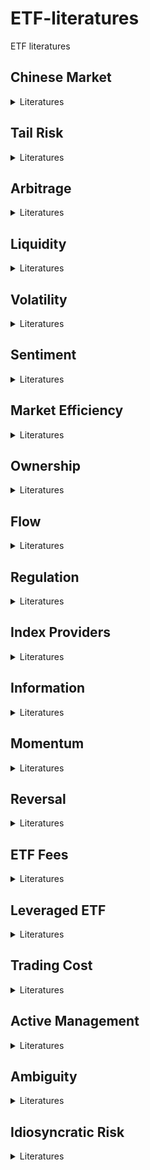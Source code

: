 # ETF-literatures
ETF literatures
## Chinese Market
<details>
<summary> Literatures </summary>

-**公募基金改善了市场定价效率吗？——持股基金质量与股票收益**
    **Finding**: 持股基金质量较高的股票未来表现显著优于质量较低的股票
    **Mechanism**: 基金经理挖掘出错误定价现象
    [download](./papers/%5B9%5D%20公募基金改善了市场定价效率吗？——持股基金质量与股票收益.pdf)

-**Dissecting the Long-Term Performance of the Chinese Stock Market**
    **Finding**: Domestically listed Chinese (A-share) firms have lower stock returns than externally listed Chinese, developed, and emerging country firms during 2000 to 2018
    **Mechanism**: Investor sentiment
    [download](./papers/%5B58%5D%20Dissecting%20the%20long-term%20performance%20of%20the%20Chinese%20stock%20market%202023%20JF.pdf)

-**Wealth redistribution in bubbles and crashes**
    **Finding**: An increase in inequality of wealth held in equity by Chinese households in the 2014–15 bubble-crash episode
    **Mechanism**: Investment skill difference
    [download](./papers/%5B25%5D%20Wealth%20redistribution%20in%20bubbles%20and%20crashes%202022%20JME.pdf)

-**ETF ownership and stock pricing efficiency: The role of ETF arbitrage**
    **Finding**: The increase in ETF ownership stimulates ETF arbitrage and intensifies the contagion of noise information from the ETF market to the stock market, reducing the pricing efficiency of the underlying stocks
    **Mechanism**: None
    [download](./papers/%5B31%5D%20ETF%20ownership%20and%20stock%20liquidity%20%20evidence%20from%20China.pdf)

-**Government Stock Purchase Undermines Price Informativeness Evidence from China’s “National Team”**
    **Finding**: The government intervention led to reduced volatility and price informativeness
    **Mechanism**: Investors having a stronger incentive to acquire government intervention information instead of fundamental news
    [download](./papers/%5B38%5D%20Government%20Stock%20Purchase%20Undermines%20Price%20Informativeness%20Evidence%20from%20China’s%20“National%20Team”.pdf)

-**The effect of liquidity and arbitrage on the price efficiency of Chinese ETFs**
    **Finding**: ETF liquidity and arbitrage activity are positively correlated with ETF price efficiency
    **Mechanism**: Market makers improve price efficiency. The relaxation of arbitrage restrictions improves price efficiency
    [download](./papers/%5B32%5D%20(done)%20J%20of%20Financial%20Research%20-%202023%20-%20Fu%20-%20The%20effect%20of%20liquidity%20and%20arbitrage%20on%20the%20price%20efficiency%20of%20Chinese%20ETFs.pdf)

-**The Flash Crash: A Cautionary Tale About Highly Fragmented Markets**
    **Finding**: A breakdown of cross-market arbitrage activity could make markets more fragile and result in price crashes
    **Mechanism**: The absence of cross-market arbitrage leads to the lack of liquidity and price stability
    [download](./papers/%5B22%5D%20The%20flash%20crash_%20A%20cautionary%20tale%20about%20highly%20fragmented%20markets.pdf)

-**ETFs and tail dependence: Evidence from Chinese stock market**
    **Finding**: ETFs can increase the tail dependence of stocks in their basket
    **Mechanism**: ETF holding similarity increases stocks’ ETF arbitrage activity
    [download](./papers/%5B15%5D%20(done)%20ETFs%20and%20tail%20dependence%20evidence%20from%20the%20Chinese%20stock%20market%202024%20JIMF.pdf)

-**Do exchange-traded fund flows increase the volatility of the underlying index? Evidence from the emerging market in China**
    **Finding**: Daily ETF flows significantly increase both the total volatility and the fundamental volatility of the underlying index on the next trading day
    **Mechanism**: APs’ share creation/redemption activities beyond their role of market makers, ETF arbitrage enhances the effect
    download to be added

-**ETF ownership and stock liquidity: evidence from China**
    **Finding**: Stocks with higher ETF ownership display higher liquidity
    **Mechanism**: The instantaneous creation/redemption arbitrage and  ETF market makers creation/redemption for managing their inventory risk
    [download](./papers/%5B31%5D%20ETF%20ownership%20and%20stock%20liquidity%20%20evidence%20from%20China.pdf)

-**ETF ownership and informational efficiency of underlying stocks: Evidence from China**
    **Finding**: Increased ETF ownership improves stock liquidity and attracts informed investors, resulting in higher pricing efficiency
    **Mechanism**: The informational role of ETFs depends on whether they can be used for intraday trading, which significantly improves underlying securities' liquidity
    [download](./papers/%5B17%5D%20(done)%20ETF%20ownership%20and%20informational%20efficiency%20of%20underlying%20stocks%20evidence%20from%20China%202023%20PBFJ.pdf)

-**Industry Momentum Strategies in A-shares Market: 1123-1130**
    **Finding**: In Chinese market, ranking industries based on the previous 6-month returns yields highest profits
    **Mechanism**: None
    download to be added

-**ETF、股票流动性与股价崩盘风险**
    **Finding**: ETF持股比例越高，个股下一年的崩盘风险越大
    **Mechanism**: ETF持股比例增加，个股流动性增加，吸引短期投资者加入，管理层隐藏负面信息的激励增加
    download to be added

-**股票停牌、涨跌停与ETF定价效率——基于上证50ETF日度数据的实证研究**
    **Finding**: ETF市场价格可能大幅偏离净值，但并非套利机会
    **Mechanism**: 底层资产的涨跌停或停牌
    download to be added

-**ETF资金流、市场收益与投资者情绪——来自A股市场的经验证据**
    **Finding**: 市场收益高的时候，ETF flow更低
    **Mechanism**: 无
    download to be added

-**ETF、股票流动性与流动性同步性**
    **Finding**: ETF基金对个股持股比例提高,导致个股流动性上升,但同时也导致个股流动性同步性水平上升
    **Mechanism**: 投资者通过ETF对成分股实现日内交易
    download to be added

-**投资者情绪能够解释ETF的折溢价吗?——来自A股市场的经验证据**
    **Finding**: 投资者情绪与ETF溢价率正相关，在悲观市场中表现为负相关
    **Mechanism**: 无
    download to be added

-**机构投资与金融稳定——基于A股ETF套利交易的视角**
    **Finding**: ETF增加股票市场的系统性风险
    **Mechanism**: 机构投资者关于ETF的折价套利
    download to be added

</details>

## Tail Risk
<details>
<summary> Literatures </summary>

-**机构投资与金融稳定——基于A股ETF套利交易的视角**
    **Finding**: ETF增加股票市场的系统性风险
    **Mechanism**: 机构投资者关于ETF的折价套利
    download to be added

-**ETF、股票流动性与股价崩盘风险**
    **Finding**: ETF持股比例越高，个股下一年的崩盘风险越大
    **Mechanism**: ETF持股比例增加，个股流动性增加，吸引短期投资者加入，管理层隐藏负面信息的激励增加
    download to be added

-**Wealth redistribution in bubbles and crashes**
    **Finding**: An increase in inequality of wealth held in equity by Chinese households in the 2014–15 bubble-crash episode
    **Mechanism**: Investment skill difference
    [download](./papers/%5B25%5D%20Wealth%20redistribution%20in%20bubbles%20and%20crashes%202022%20JME.pdf)

-**ON INDUSTRY MOMENTUM STRATEGIES**
    **Finding**: Industry momentum strategies generate on average significantly higher returns
    **Mechanism**: None
    [download](./papers/%5B1%5D%20J%20of%20Financial%20Research%20-%202019%20-%20Grobys%20-%20ON%20INDUSTRY%20MOMENTUM%20STRATEGIES.pdf)

-**ETFs and tail dependence: Evidence from Chinese stock market**
    **Finding**: ETFs can increase the tail dependence of stocks in their basket
    **Mechanism**: ETF holding similarity increases stocks’ ETF arbitrage activity
    [download](./papers/%5B15%5D%20(done)%20ETFs%20and%20tail%20dependence%20evidence%20from%20the%20Chinese%20stock%20market%202024%20JIMF.pdf)

</details>

## Arbitrage
<details>
<summary> Literatures </summary>

-**机构投资与金融稳定——基于A股ETF套利交易的视角**
    **Finding**: ETF增加股票市场的系统性风险
    **Mechanism**: 机构投资者关于ETF的折价套利
    download to be added

-**股票停牌、涨跌停与ETF定价效率——基于上证50ETF日度数据的实证研究**
    **Finding**: ETF市场价格可能大幅偏离净值，但并非套利机会
    **Mechanism**: 底层资产的涨跌停或停牌
    download to be added

-**Volatility Timing Using ETF Options: Evidence from Hedge Funds**
    **Finding**: Hedge funds’ positions on ETF options contain volatility information about underlying ETF returns
    **Mechanism**: None
    [download](./papers/%5B30%5D%20Volatility%20timing%20using%20ETF%20options%20evidence%20from%20hedge%20funds%202024%20AFA.pdf)

-**Do ETFs Increase Volatility**
    **Finding**: Stocks with higher ETF ownership display significantly higher volatility
    **Mechanism**: The liquidity shocks can propagate to the underlying securities through the arbitrage channel
    [download](./papers/%5B26%5D%20The%20Journal%20of%20Finance%20-%202018%20-%20BEN‐DAVID%20-%20Do%20ETFs%20Increase%20Volatility.pdf)

-**Intraday arbitrage between ETFs and their underlying portfolios**
    **Finding**: Little evidence that ETF trading impacts underlying returns
    **Mechanism**: Arbitrage opportunities are subsequently eliminated by ETF quote adjustments, rather than arbitrage trading
    [download](./papers/%5B35%5D%20Intraday%20arbitrage%20between%20ETFs%20and%20their%20underlying%20portfolios%202021%20JFE.pdf)

-**ETF Arbitrage, Non-Fundamental Demand, and Return Predictability**
    **Finding**: Creation and redemption activities (ETF flows) provide signals of non-fundamental demand shocks. Strategies based on ETF flows earn positive excess returns
    **Mechanism**: Non-fundamental demand distorting asset prices away from fundamental values
    download to be added

-**Swing Pricing for Mutual Funds: Breaking the Feedback Loop Between Fire Sales and Fund Redemptions**
    **Finding**: Develop a model of the feedback between mutual fund outflows and asset illiquidity
    **Mechanism**: First-mover advantage may lead to fund failure through a cycle of falling prices and increasing redemptions
    [download](./papers/%5B24%5D%20Swing%20pricing%20for%20mutual%20funds%20Breaking%20the%20feedback%20loop%20between%20fire%20sales%20and%20fund%20redemptions..pdf)

-**ETF ownership and stock pricing efficiency: The role of ETF arbitrage**
    **Finding**: The increase in ETF ownership stimulates ETF arbitrage and intensifies the contagion of noise information from the ETF market to the stock market, reducing the pricing efficiency of the underlying stocks
    **Mechanism**: None
    download to be added

-**ETF arbitrage and international diversification**
    **Finding**: Investment decisions of country ETF market participants measured by ETF market order imbalances are driven by global shocks rather than local risks
    **Mechanism**: ETF price discovery is one of the key channels through which global shocks propagate to local economies
    [download](papers/%5B31%5D%20ETF%20ownership%20and%20stock%20liquidity%20%20evidence%20from%20China.pdf)

-**The effect of liquidity and arbitrage on the price efficiency of Chinese ETFs**
    **Finding**: ETF liquidity and arbitrage activity are positively correlated with ETF price efficiency
    **Mechanism**: Market makers improve price efficiency. The relaxation of arbitrage restrictions improves price efficiency
    [download](./papers/%5B32%5D%20(done)%20J%20of%20Financial%20Research%20-%202023%20-%20Fu%20-%20The%20effect%20of%20liquidity%20and%20arbitrage%20on%20the%20price%20efficiency%20of%20Chinese%20ETFs.pdf)

-**An ETF-based measure of stock price fragility**
    **Finding**: Stock price fragility strongly predicts stock return volatility and return co-movement
    **Mechanism**: The arbitrage trading activity of ETFs play in signaling non-fundamental demand shocks
    [download](./papers/%5B41%5D%20An%20ETF-based%20measure%20of%20stock%20price%20fragility%202024%20JFM.pdf)

-**Industries and Stock Return Reversals**
    **Finding**: Intra-industry reversals in monthly returns
    **Mechanism**: : By order imbalances and noninformational shock
    [download](./papers/%5B3%5D%20(done)%20Industries%20and%20Stock%20Return%20Reversals.%20Hameed%20and%20Mian%2C%20JFQA%2C%202015.pdf)

-**The Flash Crash: A Cautionary Tale About Highly Fragmented Markets**
    **Finding**: A breakdown of cross-market arbitrage activity could make markets more fragile and result in price crashes
    **Mechanism**: The absence of cross-market arbitrage leads to the lack of liquidity and price stability
    [download](./papers/%5B22%5D%20The%20flash%20crash_%20A%20cautionary%20tale%20about%20highly%20fragmented%20markets.pdf)

-**Costly arbitrage and the myth of idiosyncratic risk**
    **Finding**: Transaction and holding costs make arbitrage costly
    **Mechanism**: Idiosyncratic risk is the single largest cost faced by arbitrageurs since it limits the size of positions on each security
    [download](./papers/%5B37%5D%20Costly%20arbitrage%20and%20the%20myth%20of%20idiosyncratic%20risk%202006%20JAE.pdf)

</details>

## Liquidity
<details>
<summary> Literatures </summary>

-**ETF、股票流动性与股价崩盘风险**
    **Finding**: ETF持股比例越高，个股下一年的崩盘风险越大
    **Mechanism**: ETF持股比例增加，个股流动性增加，吸引短期投资者加入，管理层隐藏负面信息的激励增加
    download to be added

-**ETF、股票流动性与流动性同步性**
    **Finding**: ETF基金对个股持股比例提高,导致个股流动性上升,但同时也导致个股流动性同步性水平上升
    **Mechanism**: 投资者通过ETF对成分股实现日内交易
    download to be added

-**Liquidity risk and exchange-traded fund returns, variances, and tracking errors**
    **Finding**: Illiquid ETFs have large tracking errors. A positive liquidity premium exists in US ETF markets. Illiquid ETFs could be riskier than underlying portfolios
    **Mechanism**: None
    download to be added

-**Do mutual funds and ETFs affect the commonality in liquidity of corporate bonds**
    **Finding**: A positive relationship between ETF ownership and liquidity commonality in investment-grade corporate bonds. But no correlation for mutual funds
    **Mechanism**: Different liquidity management strategies employed by equity and corporate bond mutual funds
    [download](./papers/%5B36%5D%20Do%20mutual%20funds%20and%20ETFs%20affect%20the%20commonality%20in%20liquidity%20of%20corporate%20bonds%202024%20JEF.pdf)

-**The effect of liquidity and arbitrage on the price efficiency of Chinese ETFs**
    **Finding**: ETF liquidity and arbitrage activity are positively correlated with ETF price efficiency
    **Mechanism**: Market makers improve price efficiency. The relaxation of arbitrage restrictions improves price efficiency
    [download](./papers/%5B32%5D%20(done)%20J%20of%20Financial%20Research%20-%202023%20-%20Fu%20-%20The%20effect%20of%20liquidity%20and%20arbitrage%20on%20the%20price%20efficiency%20of%20Chinese%20ETFs.pdf)

-**Industries and Stock Return Reversals**
    **Finding**: Intra-industry reversals in monthly returns
    **Mechanism**: By order imbalances and noninformational shock
    [download](./papers/%5B3%5D%20(done)%20Industries%20and%20Stock%20Return%20Reversals.%20Hameed%20and%20Mian%2C%20JFQA%2C%202015.pdf)

-**The Value of ETF Liquidity**
    **Finding**: More liquid ETFs for a given index charge higher fees and attract short-horizon investors
    **Mechanism**: Higher turnover from these investors sustains the ETF’s high liquidity, allowing the ETF to extract a rent through its fee, and creating a first-mover advantage
    [download](./papers/%5B10%5D%20The%20value%20of%20ETF%20liquidity%202024%20RFS.pdf)

-**The Flash Crash: A Cautionary Tale About Highly Fragmented Markets**
    **Finding**: A breakdown of cross-market arbitrage activity could make markets more fragile and result in price crashes
    **Mechanism**: The absence of cross-market arbitrage leads to the lack of liquidity and price stability
    [download](./papers/%5B22%5D%20The%20flash%20crash_%20A%20cautionary%20tale%20about%20highly%20fragmented%20markets.pdf)

-**ETF ownership and stock liquidity: evidence from China**
    **Finding**: Stocks with higher ETF ownership display higher liquidity
    **Mechanism**: The instantaneous creation/redemption arbitrage and  ETF market makers creation/redemption for managing their inventory risk
    [download](./papers/%5B31%5D%20ETF%20ownership%20and%20stock%20liquidity%20%20evidence%20from%20China.pdf)

-**ETF ownership and informational efficiency of underlying stocks: Evidence from China**
    **Finding**: Increased ETF ownership improves stock liquidity and attracts informed investors, resulting in higher pricing efficiency
    **Mechanism**: The informational role of ETFs depends on whether they can be used for intraday trading, which significantly improves underlying securities' liquidity
    [download](./papers/%5B17%5D%20(done)%20ETF%20ownership%20and%20informational%20efficiency%20of%20underlying%20stocks%20evidence%20from%20China%202023%20PBFJ.pdf)

</details>

## Volatility
<details>
<summary> Literatures </summary>

-**机构投资与金融稳定——基于A股ETF套利交易的视角**
    **Finding**: ETF增加股票市场的系统性风险
    **Mechanism**: 机构投资者关于ETF的折价套利
    download to be added

-**Volatility Timing Using ETF Options: Evidence from Hedge Funds**
    **Finding**: Hedge funds’ positions on ETF options contain volatility information about underlying ETF returns
    **Mechanism**: None
    [download](./papers/%5B30%5D%20Volatility%20timing%20using%20ETF%20options%20evidence%20from%20hedge%20funds%202024%20AFA.pdf)

-**Fire sale risk and expected stock returns**
    **Finding**: Stock ownership links to mutual funds that anticipate significant outflows during periods of systematic outflows from the fund industry. stocks with higher exposure to this risk earn higher average returns
    **Mechanism**: The ex-ante pricing of the risk of fire sales
    [download](./papers/%5B12%5D%20fire%20sale%20risk%20and%20expected%20stock%20returns%202023%20JFE.pdf)

-**Liquidity risk and exchange-traded fund returns, variances, and tracking errors**
    **Finding**: Illiquid ETFs have large tracking errors. A positive liquidity premium exists in US ETF markets. Illiquid ETFs could be riskier than underlying portfolios
    **Mechanism**: None
    download to be added

-**Do ETFs Increase Volatility**
    **Finding**: Stocks with higher ETF ownership display significantly higher volatility
    **Mechanism**: The liquidity shocks can propagate to the underlying securities through the arbitrage channel
    [download](./papers/%5B26%5D%20The%20Journal%20of%20Finance%20-%202018%20-%20BEN‐DAVID%20-%20Do%20ETFs%20Increase%20Volatility.pdf)

-**Swing Pricing for Mutual Funds: Breaking the Feedback Loop Between Fire Sales and Fund Redemptions**
    **Finding**: Develop a model of the feedback between mutual fund outflows and asset illiquidity
    **Mechanism**: First-mover advantage may lead to fund failure through a cycle of falling prices and increasing redemptions
    [download](./papers/%5B24%5D%20Swing%20pricing%20for%20mutual%20funds%20Breaking%20the%20feedback%20loop%20between%20fire%20sales%20and%20fund%20redemptions..pdf)

-**Government Stock Purchase Undermines Price Informativeness Evidence from China’s “National Team”**
    **Finding**: The government intervention led to reduced volatility and price informativeness
    **Mechanism**: Investors having a stronger incentive to acquire government intervention information instead of fundamental news
    [download](./papers/%5B38%5D%20Government%20Stock%20Purchase%20Undermines%20Price%20Informativeness%20Evidence%20from%20China’s%20“National%20Team”.pdf)

-**An ETF-based measure of stock price fragility**
    **Finding**: Stock price fragility strongly predicts stock return volatility and return co-movement
    **Mechanism**: The arbitrage trading activity of ETFs play in signaling non-fundamental demand shocks
    [download](./papers/%5B41%5D%20An%20ETF-based%20measure%20of%20stock%20price%20fragility%202024%20JFM.pdf)

-**Securities Markets in Which Some Investors Receive Information About Cash Flow Betas**
    **Finding**: A single-factor model in which there is private information regarding cash flows as well as their betas
    **Mechanism**: Predict a negative relation between the covariance and expected returns and an attenuation of the beta anomaly
    download to be added

-**The Flash Crash: A Cautionary Tale About Highly Fragmented Markets**
    **Finding**: A breakdown of cross-market arbitrage activity could make markets more fragile and result in price crashes
    **Mechanism**: The absence of cross-market arbitrage leads to the lack of liquidity and price stability
    [download](./papers/%5B22%5D%20The%20flash%20crash_%20A%20cautionary%20tale%20about%20highly%20fragmented%20markets.pdf)

-**ETFs and tail dependence: Evidence from Chinese stock market**
    **Finding**: ETFs can increase the tail dependence of stocks in their basket
    **Mechanism**: ETF holding similarity increases stocks’ ETF arbitrage activity
    [download](./papers/%5B15%5D%20(done)%20ETFs%20and%20tail%20dependence%20evidence%20from%20the%20Chinese%20stock%20market%202024%20JIMF.pdf)

-**Costly arbitrage and the myth of idiosyncratic risk**
    **Finding**: Transaction and holding costs make arbitrage costly
    **Mechanism**: Idiosyncratic risk is the single largest cost faced by arbitrageurs since it limits the size of positions on each security
    [download](./papers/%5B37%5D%20Costly%20arbitrage%20and%20the%20myth%20of%20idiosyncratic%20risk%202006%20JAE.pdf)

-**Do exchange-traded fund flows increase the volatility of the underlying index? Evidence from the emerging market in China**
    **Finding**: Daily ETF flows significantly increase both the total volatility and the fundamental volatility of the underlying index on the next trading day
    **Mechanism**: APs’ share creation/redemption activities beyond their role of market makers, ETF arbitrage enhances the effect
    download to be added

-**ETF Arbitrage, Non-Fundamental Demand, and Return Predictability**
    **Finding**: Creation and redemption activities (ETF flows) provide signals of non-fundamental demand shocks. Strategies based on ETF flows earn positive excess returns
    **Mechanism**: Non-fundamental demand distorting asset prices away from fundamental values
    download to be added

</details>

## Sentiment
<details>
<summary> Literatures </summary>

-**投资者情绪能够解释ETF的折溢价吗?——来自A股市场的经验证据**
    **Finding**: 投资者情绪与ETF溢价率正相关，在悲观市场中表现为负相关
    **Mechanism**: 无
    download to be added

-**Dissecting the Long-Term Performance of the Chinese Stock Market**
    **Finding**: Domestically listed Chinese (A-share) firms have lower stock returns than externally listed Chinese, developed, and emerging country firms during 2000 to 2018
    **Mechanism**: Investor sentiment
    [download](./papers/%5B58%5D%20Dissecting%20the%20long-term%20performance%20of%20the%20Chinese%20stock%20market%202023%20JF.pdf)

-**Competition for Attention in the ETF Space**
    **Finding**: Specialized ETFs lose due to the overvaluation of the underlying stocks at the time of the launch
    **Mechanism**: Providers catering to investors’ extrapolative beliefs by issuing specialized ETFs that track attention-grabbing themes
    [download](./papers/%5B11%5D%20Competition%20for%20attention%20in%20the%20ETF%20space%202023%20RFS.pdf)

</details>

## Market Efficiency
<details>
<summary> Literatures </summary>

-**公募基金改善了市场定价效率吗？——持股基金质量与股票收益**
    **Finding**: 持股基金质量较高的股票未来表现显著优于质量较低的股票
    **Mechanism**: 基金经理挖掘出错误定价现象
    [download](./papers/%5B9%5D%20公募基金改善了市场定价效率吗？——持股基金质量与股票收益.pdf)

-**ETF ownership and stock pricing efficiency: The role of ETF arbitrage**
    **Finding**: The increase in ETF ownership stimulates ETF arbitrage and intensifies the contagion of noise information from the ETF market to the stock market, reducing the pricing efficiency of the underlying stocks
    **Mechanism**: None
    [download](./papers/%5B31%5D%20ETF%20ownership%20and%20stock%20liquidity%20%20evidence%20from%20China.pdf)

-**Government Stock Purchase Undermines Price Informativeness Evidence from China’s “National Team”**
    **Finding**: The government intervention led to reduced volatility and price informativeness
    **Mechanism**: Investors having a stronger incentive to acquire government intervention information instead of fundamental news
    [download](./papers/%5B38%5D%20Government%20Stock%20Purchase%20Undermines%20Price%20Informativeness%20Evidence%20from%20China’s%20“National%20Team”.pdf)

-**The effect of liquidity and arbitrage on the price efficiency of Chinese ETFs**
    **Finding**: ETF liquidity and arbitrage activity are positively correlated with ETF price efficiency
    **Mechanism**: Market makers improve price efficiency. The relaxation of arbitrage restrictions improves price efficiency
    [download](./papers/%5B32%5D%20(done)%20J%20of%20Financial%20Research%20-%202023%20-%20Fu%20-%20The%20effect%20of%20liquidity%20and%20arbitrage%20on%20the%20price%20efficiency%20of%20Chinese%20ETFs.pdf)

-**ETF Activity and Informational Efficiency of Underlying Securities**
    **Finding**: ETF activity increases short-run informational efficiency for stocks with weak information environments
    **Mechanism**: The timely incorporation of systematic earnings information
    download to be added

-**Innovation and Informed Trading: Evidence from Industry ETFs**
    **Finding**: Industry ETF short interest spikes simultaneously with hedge fund holdings on the member stock before positive earnings surprises, reflecting long-the-stock/short-the-ETF activity
    **Mechanism**: Hedging role of industry ETFs
    [download](./papers/%5B23%5D%20Innovation%20and%20informed%20trading%20evidence%20from%20Industry%20ETFs%202021%20RFS.pdf)

-**Securities Markets in Which Some Investors Receive Information About Cash Flow Betas**
    **Finding**: A single-factor model in which there is private information regarding cash flows as well as their betas
    **Mechanism**: Predict a negative relation between the covariance and expected returns and an attenuation of the beta anomaly
    download to be added

-**ETF ownership and informational efficiency of underlying stocks: Evidence from China**
    **Finding**: Increased ETF ownership improves stock liquidity and attracts informed investors, resulting in higher pricing efficiency
    **Mechanism**: The informational role of ETFs depends on whether they can be used for intraday trading, which significantly improves underlying securities' liquidity
    [download](./papers/%5B17%5D%20(done)%20ETF%20ownership%20and%20informational%20efficiency%20of%20underlying%20stocks%20evidence%20from%20China%202023%20PBFJ.pdf)

</details>

## Ownership
<details>
<summary> Literatures </summary>

-**公募基金改善了市场定价效率吗？——持股基金质量与股票收益**
    **Finding**: 持股基金质量较高的股票未来表现显著优于质量较低的股票
    **Mechanism**: 基金经理挖掘出错误定价现象
    [download](./papers/%5B9%5D%20公募基金改善了市场定价效率吗？——持股基金质量与股票收益.pdf)

-**Exchange-Traded Funds and Real Investment**
    **Finding**: Higher ETF ownership is associated with:
    An increased sensitivity of real investment to Tobin’s q;
    A heightened ability of stock returns to forecast future earnings
    **Mechanism**: Information flow from ETFs
    download to be added

-**Is there a dark side to exchange traded funds? An information perspective**
    **Finding**: An increase in ETF ownership is associated with:
    Higher trading costs (bid-ask spreads and market liquidity), 
    An increase in “stock return synchronicity,” 
    A decline in “future earnings response coefficients” 
    A decline in the number of analysts covering the firm.
    **Mechanism**: ETF ownership can lead to higher trading costs and lower benefits from information acquisition
    download to be added

-**Common ownership and bank stability: Evidence from the U.S. banking industry**
    **Finding**: Banks with more common ownership linkages undertake lower risk
    **Mechanism**: Banks decrease risk-taking by internalizing risk externalities on commonly held banks
    download to be added

</details>

## Flow
<details>
<summary> Literatures </summary>

-**ETF资金流、市场收益与投资者情绪——来自A股市场的经验证据**
    **Finding**: 市场收益高的时候，ETF flow更低
    **Mechanism**: 无
    download to be added

-**ETF Arbitrage, Non-Fundamental Demand, and Return Predictability**
    **Finding**: Creation and redemption activities (ETF flows) provide signals of non-fundamental demand shocks. Strategies based on ETF flows earn positive excess returns
    **Mechanism**: Non-fundamental demand distorting asset prices away from fundamental values
    download to be added

-**Swing Pricing for Mutual Funds: Breaking the Feedback Loop Between Fire Sales and Fund Redemptions**
    **Finding**: Develop a model of the feedback between mutual fund outflows and asset illiquidity
    **Mechanism**: First-mover advantage may lead to fund failure through a cycle of falling prices and increasing redemptions
    [download](./papers/%5B24%5D%20Swing%20pricing%20for%20mutual%20funds%20Breaking%20the%20feedback%20loop%20between%20fire%20sales%20and%20fund%20redemptions..pdf)

-**The passive ownership share is double what you think it is**
    **Finding**: Passive investors  tracking five popular indexes collectively owned 33.5% of the US stock market in 2021
    **Mechanism**: Passive investors rebalancing their portfolio
    [download](./papers/%5B13%5D%20The%20passive%20ownership%20share%20is%20double%20what%20you%20think%20it%20is%202024%20JFE.pdf)

-**Do exchange-traded fund flows increase the volatility of the underlying index? Evidence from the emerging market in China**
    **Finding**: Daily ETF flows significantly increase both the total volatility and the fundamental volatility of the underlying index on the next trading day
    **Mechanism**: APs’ share creation/redemption activities beyond their role of market makers, ETF arbitrage enhances the effect
    download to be added

</details>

## Regulation
<details>
<summary> Literatures </summary>

-**股票停牌、涨跌停与ETF定价效率——基于上证50ETF日度数据的实证研究**
    **Finding**: ETF市场价格可能大幅偏离净值，但并非套利机会
    **Mechanism**: 底层资产的涨跌停或停牌
    download to be added

-**Dissecting the Long-Term Performance of the Chinese Stock Market**
    **Finding**: Domestically listed Chinese (A-share) firms have lower stock returns than externally listed Chinese, developed, and emerging country firms during 2000 to 2018
    **Mechanism**: Investor sentiment

-**The effect of liquidity and arbitrage on the price efficiency of Chinese ETFs**
    **Finding**: ETF liquidity and arbitrage activity are positively correlated with ETF price efficiency
    **Mechanism**: Market makers improve price efficiency. The relaxation of arbitrage restrictions improves price efficiency
    [download](./papers/%5B32%5D%20(done)%20J%20of%20Financial%20Research%20-%202023%20-%20Fu%20-%20The%20effect%20of%20liquidity%20and%20arbitrage%20on%20the%20price%20efficiency%20of%20Chinese%20ETFs.pdf)

</details>

## Index Providers
<details>
<summary> Literatures </summary>

-**Index providers: Whales behind the scenes of ETFs**
    **Finding**: The index provider market is highly concentrated;
    Investors care about the identities of index providers, although they explain little variation in ETF returns;
    Over one-third of ETF expense ratios are paid as licensing fees to index providers
    **Mechanism**: None
    [download](./papers/%5B44%5D%20Index%20providers%20whales%20behind%20the%20scenes%20of%20ETFs%202023%20JFE.pdf)

</details>

## Information
<details>
<summary> Literatures </summary>

-**Exchange-Traded Funds and Real Investment**
    **Finding**: Higher ETF ownership is associated with:
    An increased sensitivity of real investment to Tobin’s q;
    A heightened ability of stock returns to forecast future earnings
    **Mechanism**: Information flow from ETFs
    download to be added

-**Volatility Timing Using ETF Options: Evidence from Hedge Funds**
    **Finding**: Hedge funds’ positions on ETF options contain volatility information about underlying ETF returns
    **Mechanism**: None
    [download](./papers/%5B30%5D%20Volatility%20timing%20using%20ETF%20options%20evidence%20from%20hedge%20funds%202024%20AFA.pdf)

-**Text-Based Industry Momentum**
    **Finding**: Low-visibility shocks to text-based network industry peers can explain industry momentum
    **Mechanism**: Momentum profits arising partially from inattention to economic links of less visible industry peers
    [download](./papers/%5B5%5D%20Text-Based%20Industry%20Momentum.%20Hoberg%20and%20Phillips%2C%20JFQA%2C%202018.pdf)

-**Innovation and Informed Trading: Evidence from Industry ETFs**
    **Finding**: Industry ETF short interest spikes simultaneously with hedge fund holdings on the member stock before positive earnings surprises, reflecting long-the-stock/short-the-ETF activity
    **Mechanism**: Hedging role of industry ETFs
    [download](./papers/%5B23%5D%20Innovation%20and%20informed%20trading%20evidence%20from%20Industry%20ETFs%202021%20RFS.pdf)

-**Securities Markets in Which Some Investors Receive Information About Cash Flow Betas**
    **Finding**: A single-factor model in which there is private information regarding cash flows as well as their betas
    **Mechanism**: Predict a negative relation between the covariance and expected returns and an attenuation of the beta anomaly
    download to be added

-**Is there a dark side to exchange traded funds? An information perspective**
    **Finding**: An increase in ETF ownership is associated with:
    Higher trading costs (bid-ask spreads and market liquidity), 
    An increase in “stock return synchronicity,” 
    A decline in “future earnings response coefficients” 
    A decline in the number of analysts covering the firm.
    **Mechanism**: ETF ownership can lead to higher trading costs and lower benefits from information acquisition
    download to be added

</details>

## Momentum
<details>
<summary> Literatures </summary>

-**Factor Momentum**
    **Finding**: Factors display strong cross-sectional momentum that subsumes momentum in industries and other portfolio characteristics
    **Mechanism**: None
    [download](./papers/%5B23%5D%20Innovation%20and%20informed%20trading%20evidence%20from%20Industry%20ETFs%202021%20RFS.pdf)
-**Factor Momentum and the Momentum Factor**
    **Finding**: Momentum in individual stock returns relates to momentum in factor returns
    **Mechanism**: Momentum is not a distinct risk factor—it times other factors
    [download](./papers/%5B4%5D%20(done)%20Factor%20Momentum%20and%20the%20Momentum%20Factor.%20Ehsani%2C%20JF%202022.pdf)
-**ON INDUSTRY MOMENTUM STRATEGIES**
    **Finding**: Industry momentum strategies generate on average significantly higher returns
    **Mechanism**: None
    [download](./papers/%5B1%5D%20J%20of%20Financial%20Research%20-%202019%20-%20Grobys%20-%20ON%20INDUSTRY%20MOMENTUM%20STRATEGIES.pdf)
-**Returns to Buying Winners and Selling Losers: Implications for Stock Market Efficiency**
    **Finding**: Momentum in individual stocks
    **Mechanism**: None
    [download](./papers/%5B1%5D%20J%20of%20Financial%20Research%20-%202019%20-%20Grobys%20-%20ON%20INDUSTRY%20MOMENTUM%20STRATEGIES.pdf)
-**Industry Momentum Strategies in A-shares Market: 1123-1130**
    **Finding**: In Chinese market, ranking industries based on the previous 6-month returns yields highest profits
    **Mechanism**: None
    download to be added
-**Do Industries Explain Momentum**
    **Finding**: Momentum effect in industry components of stock returns which accounts for much of the individual stock momentum anomaly
    **Mechanism**: None
    [download](./papers/%5B7%5D%20Do%20industries%20explain%20momentums%201999%20JF.pdf)

</details>

## Reversal
<details>
<summary> Literatures </summary>

-**Industries and Stock Return Reversals**
    **Finding**: Intra-industry reversals in monthly returns
    **Mechanism**: By order imbalances and noninformational shock
    [download](./papers/%5B3%5D%20(done)%20Industries%20and%20Stock%20Return%20Reversals.%20Hameed%20and%20Mian%2C%20JFQA%2C%202015.pdf)

</details>

## ETF Fees
<details>
<summary> Literatures </summary>

-**Why Do Index Funds Have Market Power? Quantifying Frictions in the Index Fund Market**
    **Finding**: Many expensive index funds live, indicating market power existence
    **Mechanism**: Investor inertia and information friction
    download to be added

-**The Value of ETF Liquidity**
    **Finding**: More liquid ETFs for a given index charge higher fees and attract short-horizon investors
    **Mechanism**: Higher turnover from these investors sustains the ETF’s high liquidity, allowing the ETF to extract a rent through its fee, and creating a first-mover advantage
    [download](./papers/%5B10%5D%20The%20value%20of%20ETF%20liquidity%202024%20RFS.pdf)

</details>

## Leveraged ETF
<details>
<summary> Literatures </summary>

-**Recovering Investor Expectations from Demand for Index Funds**
    **Finding**: A revealed-preference approach to estimate investor expectations of stock market returns. Investor expectations are heterogeneous, extrapolative, and persistent
    **Mechanism**: By the prevalence of leveraged funds that track the same underlying asset: by choosing between higher and lower leverage, investors trade off higher return against less risk
    download to be added

-**Embedded Leverage**
    **Finding**: Embedded leverage lowers required returns
    **Mechanism**: Embedded leverage alleviates investors' leverage constraints
    download to be added

</details>

## Trading Cost
<details>
<summary> Literatures </summary>

-**Why Do Index Funds Have Market Power? Quantifying Frictions in the Index Fund Market**
    **Finding**: Many expensive index funds live, indicating market power existence
    **Mechanism**: Investor inertia and information friction
    download to be added

-**Is there a dark side to exchange traded funds? An information perspective**
    **Finding**: An increase in ETF ownership is associated with:
    Higher trading costs (bid-ask spreads and market liquidity), 
    An increase in “stock return synchronicity,” 
    A decline in “future earnings response coefficients” 
    A decline in the number of analysts covering the firm.
    **Mechanism**: ETF ownership can lead to higher trading costs and lower benefits from information acquisition
    download to be added
    
-**The Value of ETF Liquidity**
    **Finding**: More liquid ETFs for a given index charge higher fees and attract short-horizon investors
    **Mechanism**: Higher turnover from these investors sustains the ETF’s high liquidity, allowing the ETF to extract a rent through its fee, and creating a first-mover advantage
    [download](./papers/%5B10%5D%20The%20value%20of%20ETF%20liquidity%202024%20RFS.pdf)

</details>

## Active Management
<details>
<summary> Literatures </summary>

-**Steering a Ship in Illiquid Waters: Active Management of Passive Funds**
    **Finding**: Corporate bond ETFs actively manage their portfolios
    **Mechanism**: ETFs trade off index tracking against liquidity transformation
    download to be added

</details>

## Ambiguity
<details>
<summary> Literatures </summary>

-**Ambiguity and private investors’ behavior after forced fund liquidations**
    **Finding**: Investors reinvest 87% of forced liquidations when the refund occurs on a day of low ambiguity and 0% when it occurs on a day of high ambiguity
    **Mechanism**: Ambiguity averse makes investors inert
    download to be added
</details>

## Idiosyncratic Risk
<details>
<summary> Literatures </summary>

-**Costly arbitrage and the myth of idiosyncratic risk**
    -**Finding**: Transaction and holding costs make arbitrage costly
    -**Mechanism**: Idiosyncratic risk is the single largest cost faced by arbitrageurs since it limits the size of positions on each security
    -[download](./papers/%5B37%5D%20Costly%20arbitrage%20and%20the%20myth%20of%20idiosyncratic%20risk%202006%20JAE.pdf)

</details>

